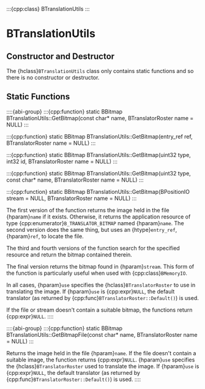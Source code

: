 :::{cpp:class} BTranslationUtils
:::

# BTranslationUtils

## Constructor and Destructor

The {hclass}`BTranslationUtils` class only contains static functions and
so there is no constructor or destructor.

## Static Functions

::::{abi-group}
:::{cpp:function} static BBitmap BTranslationUtils::GetBitmap(const char* name, BTranslatorRoster name = NULL)
:::

:::{cpp:function} static BBitmap BTranslationUtils::GetBitmap(entry_ref ref, BTranslatorRoster name = NULL)
:::

:::{cpp:function} static BBitmap BTranslationUtils::GetBitmap(uint32 type, int32 id, BTranslatorRoster name = NULL)
:::

:::{cpp:function} static BBitmap BTranslationUtils::GetBitmap(uint32 type, const char* name, BTranslatorRoster name = NULL)
:::

:::{cpp:function} static BBitmap BTranslationUtils::GetBitmap(BPositionIO stream = NULL, BTranslatorRoster name = NULL)
:::

The first version of the function returns the image held in the file
{hparam}`name` if it exists. Otherwise, it returns the application resource
of type {cpp:enumerator}`B_TRANSLATOR_BITMAP` named {hparam}`name`. The
second version does the same thing, but uses an {htype}`entry_ref`,
{hparam}`ref`, to locate the file.

The third and fourth versions of the function search for the specified
resource and return the bitmap contained therein.

The final version returns the bitmap found in {hparam}`stream`. This form
of the function is particularly useful when used with
{cpp:class}`BMemoryIO`.

In all cases, {hparam}`use` specifies the {hclass}`BTranslatorRoster` to
use in translating the image. If {hparam}`use` is {cpp:expr}`NULL`, the
default translator (as returned by
{cpp:func}`BTranslatorRoster::Default()`) is used.

If the file or stream doesn't contain a suitable bitmap, the functions
return {cpp:expr}`NULL`.
::::

::::{abi-group}
:::{cpp:function} static BBitmap BTranslationUtils::GetBitmapFile(const char* name, BTranslatorRoster name = NULL)
:::

Returns the image held in the file {hparam}`name`. If the file doesn't
contain a suitable image, the function returns {cpp:expr}`NULL`.
{hparam}`use` specifies the {hclass}`BTranslatorRoster` used to translate
the image. If {hparam}`use` is {cpp:expr}`NULL`, the default translator (as
returned by {cpp:func}`BTranslatorRoster::Default()`) is used.
::::
